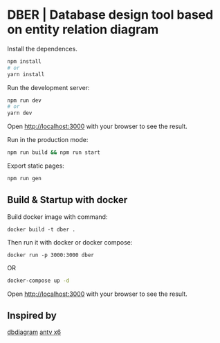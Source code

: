 

# DBER | Database design tool based on entity relation diagram
Install the dependences.
```bash
npm install
# or
yarn install
```

Run the development server:

```bash
npm run dev
# or
yarn dev
```

Open [http://localhost:3000](http://localhost:3000) with your browser to see the result.

Run in the production mode:

```bash
npm run build && npm run start
```

Export static pages:

```bash
npm run gen
```

## Build & Startup with docker

Build docker image with command:

```
docker build -t dber .
```

Then run it with docker or docker compose:

```
docker run -p 3000:3000 dber
```

OR

```bash
docker-compose up -d
```

Open [http://localhost:3000](http://localhost:3000) with your browser to see the result.

## Inspired by
[dbdiagram](https://dbdiagram.io/)
[antv x6](https://x6.antv.vision/)
